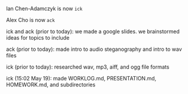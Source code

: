 Ian Chen-Adamczyk is now `ick`

Alex Cho is now `ack`

ick and ack (prior to today): we made a google slides. we brainstormed ideas for topics to include

ack (prior to today): made intro to audio steganography and intro to wav files

ick (prior to today): researched wav, mp3, aiff, and ogg file formats

ick (15:02 May 19): made WORKLOG.md, PRESENTATION.md, HOMEWORK.md, and subdirectories
